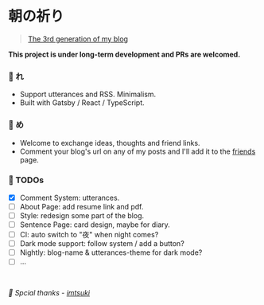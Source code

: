 # 朝の祈り

> [The 3rd generation of my blog](https://raptazure.github.io/posts/writing-blog/)

**This project is under long-term development and PRs are welcomed.**

### 🌸 れ
- Support utterances and RSS. Minimalism.
- Built with Gatsby / React / TypeScript.

### 🌈 め
- Welcome to exchange ideas, thoughts and friend links.
- Comment your blog's url on any of my posts and I'll add it to the [friends](https://raptazure.github.io/friends) page.

### 🌿 TODOs

- [x] Comment System: utterances.
- [ ] About Page: add resume link and pdf.
- [ ] Style: redesign some part of the blog.
- [ ] Sentence Page: card design, maybe for diary.
- [ ] CI: auto switch to "夜" when night comes?
- [ ] Dark mode support: follow system / add a button?
- [ ] Nightly: blog-name & utterances-theme for dark mode?
- [ ] ...

<br />

*🌙 Spcial thanks - [imtsuki](https://github.com/imtsuki)*
